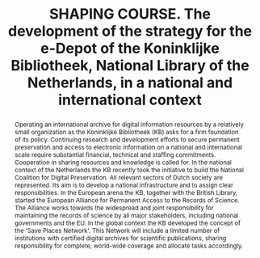---
abstract: 'Operating an international archive for digital information resources by
  a relatively small organization as the Koninklijke Bibliotheek (KB) asks for a firm
  foundation of its policy. Continuing research and development efforts to secure
  permanent preservation and access to electronic information on a national and international
  scale require substantial financial, technical and staffing commitments. Cooperation
  in sharing resources and knowledge is called for.

  In the national context of the Netherlands the KB recently took the initiative to
  build the National Coalition for Digital Preservation. All relevant sectors of Dutch
  society are represented. Its aim is to develop a national infrastructure and to
  assign clear responsibilities. In the European arena the KB, together with the British
  Library, started the European Alliance for Permanent Access to the Records of Science.
  The Alliance works towards the widespread and joint responsibility for maintaining
  the records of science by all major stakeholders, including national governments
  and the EU.

  In the global context the KB developed the concept of the ''Save Places Network''.
  This Network will include a limited number of institutions with certified digital
  archives for scientific publications, sharing responsibility for complete, world-wide
  coverage and allocate tasks accordingly.'
creators:
- van Eijck van Heslinga, Elisabeth
date: null
document_url: https://services.phaidra.univie.ac.at/api/object/o:294464/download
grand_parent: iPRES
institutions: []
keywords:
- beijing
landing_page_url: https://phaidra.univie.ac.at/o:294464
language: eng
layout: publication
license: CC BY-SA 3.0 AT
notes_url: null
parent: iPRES 2007
publication_type: paper
size: 58208
slides_url: null
source_name: iPRES
stream_url: null
title: SHAPING COURSE. The development of the strategy for the e-Depot of the Koninklijke
  Bibliotheek, National Library of the Netherlands, in a national and international
  context
year: 2007
---